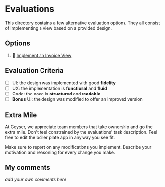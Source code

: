# Evaluations

This directory contains a few alternative evaluation options. They all consist of implementing a view based on a provided design.

## Options

1. 💸 [Implement an Invoice View](invoice/README.md)

## Evaluation Criteria

- [ ] UI: the design was implemented with good **fidelity**
- [ ] UX: the implementation is **functional** and **fluid**
- [ ] Code: the code is **structured** and **readable**
- [ ] **Bonus** UI: the design was modified to offer an improved version

## Extra Mile

At Geyser, we appreciate team members that take ownership and go the extra mile. Don't feel constrained by the evaluations' task description. Feel free to edit the boiler plate app in any way you see fit. 

Make sure to report on any modifications you implement. Describe your motivation and reasoning for every change you make.

## My comments 

*add your own comments here*
